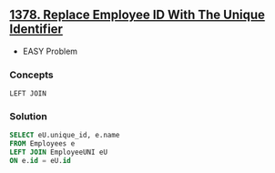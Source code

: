 ## [1378. Replace Employee ID With The Unique Identifier](https://leetcode.com/problems/replace-employee-id-with-the-unique-identifier/?envType=study-plan-v2&envId=top-sql-50)
* EASY Problem

### Concepts
`LEFT JOIN`

### Solution
```sql
SELECT eU.unique_id, e.name
FROM Employees e
LEFT JOIN EmployeeUNI eU
ON e.id = eU.id
```



